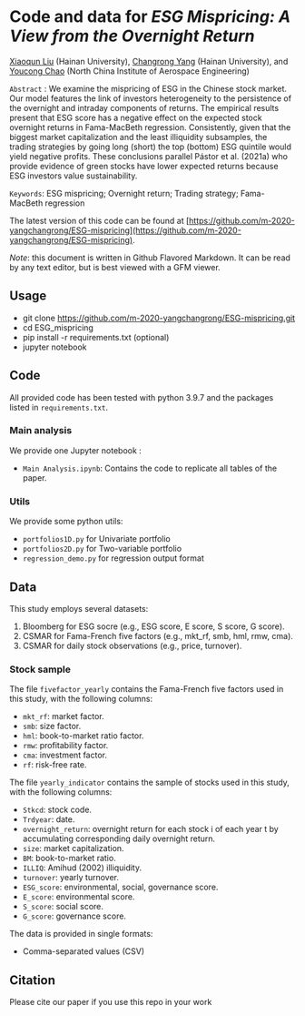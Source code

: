 # Code and data for *ESG Mispricing: A View from the Overnight Return*

[Xiaoqun Liu](https://github.com/LiuFinance) (Hainan University), [Changrong Yang](https://github.com/m-2020-yangchangrong) (Hainan University), and [Youcong Chao](https://) (North China Institute of Aerospace Engineering)

`Abstract` : We examine the mispricing of ESG in the Chinese stock market. Our model features the link 
of investors heterogeneity to the persistence of the overnight and intraday components of returns. The 
empirical results present that ESG score has a negative effect on the expected stock overnight returns in 
Fama-MacBeth regression. Consistently, given that the biggest market capitalization and the least 
illiquidity subsamples, the trading strategies by going long (short) the top (bottom) ESG quintile would 
yield negative profits. These conclusions parallel Pástor et al. (2021a) who provide evidence of green 
stocks have lower expected returns because ESG investors value sustainability.

`Keywords`: ESG mispricing; Overnight return; Trading strategy; Fama-MacBeth regression

The latest version of this code can be found at [https://github.com/m-2020-yangchangrong/ESG-mispricing](https://github.com/m-2020-yangchangrong/ESG-mispricing).

*Note*: this document is written in Github Flavored Markdown. It can be read by any text editor, but is best viewed with a GFM viewer.



## Usage

- git clone https://github.com/m-2020-yangchangrong/ESG-mispricing.git
- cd ESG_mispricing
- pip install -r requirements.txt (optional)
- jupyter notebook

## Code

All provided code has been tested with python 3.9.7 and the packages listed in `requirements.txt`.

### Main analysis

We provide one Jupyter notebook :

- `Main Analysis.ipynb`: Contains the code to replicate all tables of the paper.

### Utils

We provide some python utils:

- `portfolios1D.py` for Univariate portfolio 
- `portfolios2D.py` for Two-variable portfolio
- `regression_demo.py` for regression output format

## Data

This study employs several datasets:
1. Bloomberg for ESG socre (e.g., ESG score, E score, S score, G score).
2. CSMAR for Fama-French five factors (e.g., mkt_rf, smb, hml, rmw, cma).
3. CSMAR for daily stock observations (e.g., price, turnover).

### Stock sample

The file `fivefactor_yearly` contains the Fama-French five factors used in this study, with the following columns:
- `mkt_rf`: market factor.
- `smb`: size factor.
- `hml`: book-to-market ratio factor.
- `rmw`: profitability factor.
- `cma`: investment factor.
- `rf`: risk-free rate.

The file `yearly_indicator` contains the sample of stocks used in this study, with the following columns:
- `Stkcd`: stock code.
- `Trdyear`: date.
- `overnight_return`: overnight return for each stock i of each year t by accumulating corresponding daily overnight return.
- `size`: market capitalization.
- `BM`: book-to-market ratio.
- `ILLIQ`: Amihud (2002) illiquidity.
- `turnover`: yearly turnover.
- `ESG_score`:  environmental, social, governance score.
- `E_score`: environmental score.
- `S_score`: social score.
- `G_score`: governance score.

The data is provided in single formats:
- Comma-separated values (CSV)

## Citation

Please cite our paper if you use this repo in your work
